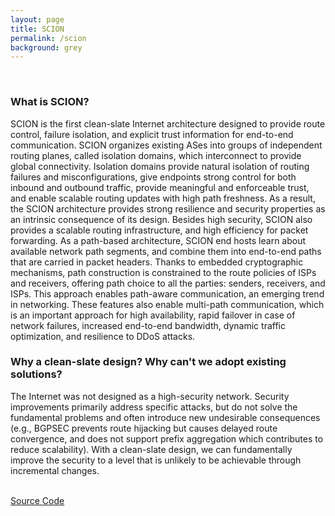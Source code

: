 ```yaml
---
layout: page
title: SCION
permalink: /scion
background: grey
---
```

<br>

### What is SCION?
SCION is the first clean-slate Internet architecture designed to provide route control, failure isolation, and explicit trust information for end-to-end communication. SCION organizes existing ASes into groups of independent routing planes, called isolation domains, which interconnect to provide global connectivity. Isolation domains provide natural isolation of routing failures and misconfigurations, give endpoints strong control for both inbound and outbound traffic, provide meaningful and enforceable trust, and enable scalable routing updates with high path freshness. As a result, the SCION architecture provides strong resilience and security properties as an intrinsic consequence of its design. Besides high security, SCION also provides a scalable routing infrastructure, and high efficiency for packet forwarding. As a path-based architecture, SCION end hosts learn about available network path segments, and combine them into end-to-end paths that are carried in packet headers. Thanks to embedded cryptographic mechanisms, path construction is constrained to the route policies of ISPs and receivers, offering path choice to all the parties: senders, receivers, and ISPs. This approach enables path-aware communication, an emerging trend in networking. These features also enable multi-path communication, which is an important approach for high availability, rapid failover in case of network failures, increased end-to-end bandwidth, dynamic traffic optimization, and resilience to DDoS attacks.

### Why a clean-slate design? Why can't we adopt existing solutions?
The Internet was not designed as a high-security network. Security improvements
primarily address specific attacks, but do not solve the fundamental problems
and often introduce new undesirable consequences (e.g., BGPSEC prevents route
hijacking but causes delayed route convergence, and does not support prefix
aggregation which contributes to reduce scalability). With a clean-slate design,
we can fundamentally improve the security to a level that is unlikely to be
achievable through incremental changes.

<br>
<a class="btn btn-primary btn-lg" href="https://github.com/scionproto/scion">
    <i class="fab fa-github"></i> Source Code
</a>